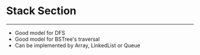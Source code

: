 # Stack Section
***
* Good model for DFS
* Good model for BSTree's traversal
* Can be implemented by Array, LinkedList or Queue

 